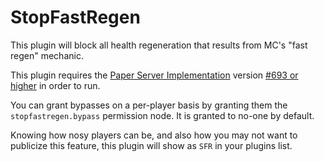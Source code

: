StopFastRegen
==============

This plugin will block all health regeneration that results from MC's "fast regen" mechanic.

This plugin requires the [Paper Server Implementation](https://github.com/PaperMC/Paper) version [#693 or higher](https://ci.destroystokyo.com/job/PaperSpigot) in order to run.

You can grant bypasses on a per-player basis by granting them the ```stopfastregen.bypass``` permission node. It is granted to no-one by default.

Knowing how nosy players can be, and also how you may not want to publicize this feature, this plugin will show as ```SFR``` in your plugins list.
